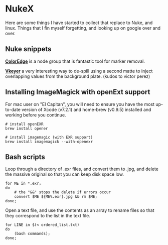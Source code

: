 # NukeX

Here are some things I have started to collect that replace to Nuke, and linux. Things that I fin myself forgetting, and looking up on google over and over.

## Nuke snippets

**[ColorEdge](ColorEdge.txt)** is a node group that is fantastic tool for marker removal.

**[Vkeyer](vkeyer.txt)** a very interesting way to de-spill using a second matte to inject overlapping values from the background plate. (kudos to victor perez)

## Installing ImageMagick with openExt support

For mac user on "El Capitan", you will need to ensure you have the most up-to-date version of Xcode (v7.2.1) and home-brew (v0.9.5) installed and working before you continue.

	# install openEXR
	brew install opener
	
	# install imagemagic (with EXR support)
	brew install imagemagick --with-openexr
	

## Bash scripts

Loop through a directory of .exr files, and convert them to .jpg, and delete the massive original so that you can keep disk space low.

	for ME in *.exr;
	do
		# the "&&" stops the delete if errors occur
		convert $ME ${ME%.exr}.jpg && rm $ME;
	done;

Open a text file, and use the contents as an array to rename files so that they correspond to the list in the text file.

	for LINE in $(< ordered_list.txt)
	do
		(bash commands);
	done;